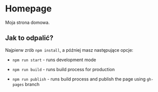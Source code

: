 # Homepage  

Moja strona domowa.

## Jak to odpalić?

Najpierw zrób `npm install`, a później masz następujące opcje:

- `npm run start` - runs development mode

- `npm run build` - runs build process for production

- `npm run publish` - runs build process and publish the page using `gh-pages` branch

